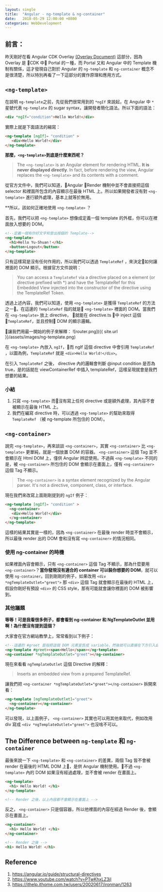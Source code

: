 ```yaml
---
layout: single
title:  "Angular - ng-template & ng-container"
date:   2018-05-29 12:00:00 +0800
categories: WebDevelopment
---
```

## 前言：
昨天剛好在看 Angular CDK Overlay [(Overlay Document)](https://material.angular.io/cdk/overlay/overview) 這部分，因為 Overlay 是 CDK 中 Portal 的ㄧ種，而 Portal 又和 Angular 中的 Template 機制有關係，這才發現自己對於 Angular 的 `ng-template` 和 `ng-container` 概念不是很清楚，所以特別再看了一下這部分的實作原理和應用方式。

## `<ng-template>`
在說明 `ng-template`之前，先從我們很常用到的 `*ngIf` 來說起，在 Angular 中 `*` 星號代表 `ng-template` 的 sugar syntax，讓開發者簡化語法。所以下面的語法：
```html
<div *ngIf="condition">Hello World!</div>
```
實際上就是下面語法的縮寫：
```html
<ng-template [ngIf]= "condition" >
   <div>Hello World!</div>
</ng-template>
```
**那麼，`<ng-template>`到底是什麼東西呢？**
> The `<ng-template>` is an Angular element for rendering HTML. **It is never displayed directly**. In fact, before rendering the view, Angular replaces the `<ng-template>` and its contents with a comment.

從官方文件中，我們可以知道，Angular Render 機制中並不會直接把這個 selector 和裡面所包含的內容顯示在最後 HTML 上。所以如果開發者沒有對 `<ng-template>` 進行額外處理，基本上就等於無用。

**所以，該如何正確地使用 `<ng-template>` ？

首先，我們可以把 `<ng-template>` 想像成定義一個 template 的外框，你可以在裡面放入想要的 DOM。
```html
<!--定義一個有你好文字和登出按鈕的 Template-->
<ng-template>
  <h1>Hello Yu-Shuan！</h1>
  <button>Logout</button>
</ng-template>
```
只有這樣寫是沒有任何作用的，所以我們可以透過 `TemplateRef` ，來決定如何讓裡面的 DOM 顯示。根據官方文件說明：

> You can access a `TemplateRef` via a directive placed on a <ng-template> element (or directive prefixed with *) and have the TemplateRef for this Embedded View injected into the constructor of the directive using the TemplateRef Token. 

透過上述內容，我們可以知道，使用 `<ng-template>` 是獲得 `TemplateRef` 的方法之一。在這邊的 `TemplateRef` 指的就是 `<ng-template>` 裡面的 DOM。當我們在 `<ng-template>` 放上 directive， 就能在 directive.ts 中 inject 這個 `TemplateRef`，並且控制 DOM 的顯示邏輯。

讓我們用最一開始的例子來解釋：
![router.png]({{ site.url }}/assets/images/ng-template.png)

在 `<ng-template>` 內放入 `ngIf`，而 ngIf 這個 directive 中會引用 `TemplateRef` ，以圖為例，`TemplateRef` 就是 `<div>Hello World!</div>`。

在引入 `TemplateRef` 之後， directive 內的邏輯會判斷 @input  condition 是否為 true，是的話就在 viewContainerRef 中插入 templateRef，這樣呈現就會是我們想要的結果。

### 小結

1. 只寫 `<ng-template>` 而沒有寫上任何 directive 或是額外處理，其內容不會被顯示在最後 HTML 上。
2. 我們在編寫 directive 時，可以透過 `<ng-template>` 的幫助來取得 `TemplateRef` （被 ng-template 所包住的 DOM）。

## `<ng-container>`
說完 `<ng-template>`，再來談談 `<ng-container>`，其實 `<ng-container>` 比 `<ng-template>` 更單純，就是一個放置 DOM 的容器。 `<ng-container>` 這個 Tag 並不會顯示在 Html DOM 上，僅供 Angular 辨認使用。不過與 `<ng-template>` 不同的是，被 `<ng-container>` 所包住的 DOM 會顯示在畫面上，僅有 `<ng-container>` 這個 Tag 不顯示。
> The `<ng-container>` is a syntax element recognized by the Angular parser. It's not a directive, component, class, or interface. 

現在我們來改寫上面剛剛提到的 `ngIf` 例子：
```html
<ng-template [ngIf]= "condition" >
  <ng-container>
   <div>Hello World!</div>
  </ng-container>
</ng-template>
```
這樣的結果其實是一樣的，因為 `<ng-container>` 在最後 render 時並不會顯示，所以最後 render 出的 DOM 會和沒有寫 `<ng-container>` 的情況相同。

### 使用 ng-container 的時機
如果裡面內容會顯示，只有 `<ng-container>` 這個 Tag 不顯示，那為什麼要用 `<ng-container>`？**當你發現沒有適合的 container 可以裝你想要的 DOM**，就可以使用 `ng-container`。回到剛剛的例子，如果改用 `<div *ngTemplateOutlet="greet">` 那 `<div>` 這個 Tag 就會顯示在最後的 HTML 上，假設你剛好有預設 `<div>` 的 CSS style，那有可能就會讓你裡面的 DOM 被影響到。  

### 其他議題

**等等！可是我看很多例子，都會看到 ng-container 和 
NgTemplateOutlet 並用啊！為什麼沒有提到這個？**

大家會在官方網站教學上，常常看到以下例子：
```html
<!--這邊的 #greet 是指把這個 DOM 元素宣告成 variable，然後就可以直接在下方引入此 variable(而此 variable 就是 templateRef)-->
<ng-template #greet><span>Hello</span></ng-template>
<ng-container *ngTemplateOutlet="greet"></ng-container>
```
現在來看看 `ngTemplateOutlet` 這個 Directive 的解釋：
> Inserts an embedded view from a prepared TemplateRef.

讓我們把 `<ng-container *ngTemplateOutlet="greet"></ng-container>` 拆開來看：
```html
<ng-template [ngTemplateOutlet]="greet">
  <ng-container></ng-container>
</ng-template>
```

可以發現，以上面例子， `<ng-container>` 其實也可以用其他來取代，例如改用 div 寫成 `<div *ngTemplateOutlet="greet">` 也沒啥不可以。

## The Difference between `ng-template` 和 `ng-container`
最後來說一下 `<ng-template>` 和 `<ng-container>` 的差異，兩個 Tag 皆不會被 render 在最後的 HTML DOM 上，是供 Angular 機制使用。不過 `<ng-template>` 內的 DOM 如果沒有經過處理，並不會被 render 在畫面上。

```html
<ng-template>
  <h1> Hello World! </h1>
</ng-template>

<!-- Render 之後，以上內容都不會顯示在畫面上 -->
```
反之， `<ng-container>` 只是個容器，所以他裡面的內容在經過 Render 後，會顯示在畫面上。

```html
<ng-container>
  <h1> Hello World! </h1>
</ng-container>

<!-- Render 之後 -->
<h1> Hello World! </h1>
```

## Reference
1. https://angular.io/guide/structural-directives
2. https://www.youtube.com/watch?v=PTwKhxLZ3jI
3. https://ithelp.ithome.com.tw/users/20020617/ironman/1263